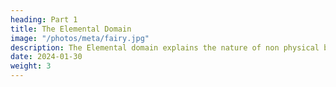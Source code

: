 ```yaml
---
heading: Part 1
title: The Elemental Domain
image: "/photos/meta/fairy.jpg"
description: The Elemental domain explains the nature of non physical beings called Elements which were called devas.
date: 2024-01-30
weight: 3
---
```




